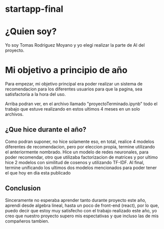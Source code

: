 # startapp-final

# ¿Quien soy?
Yo soy Tomas Rodriguez Moyano y yo elegi realizar la parte de AI del proyecto.

# Mi objetivo a principio de año
Para empezar, mi objetivo principal era poder realizar un sistema de recomendacion para los diferentes usuarios para que la pagina, sea satisfactoria a la hora del uso. 

Arriba podran ver, en el archivo llamado "proyectoTerminado.ipynb" todo el trabajo que estuve realizando en estos ultimos 4 meses en un solo archivos.

## ¿Que hice durante el año?
Como podran suponer, no hice solamente eso, en total, realice 4 modelos diferentes de recomendacion, pero por eleccion propia, termine utilizando el anteriormente nombrado.
Hice un modelo de redes neuronales, para poder recomendar, otro que utilizaba factorizacion de matrices y por ultimo hice 2 modelos con similitud de cosenos y utilizando TF-IDF. Al final, termine unificando los ultimos dos modelos mencionados para poder tener el que hoy en dia esta publicado

## Conclusion

Sinceramente no esperaba aprender tanto durante proyecto este año, aprendi desde algebra lineal, hasta un poco de front-end (react), por lo que, puedo decir que estoy muy satisfecho con el trabajo realizado este año, yo creo que nuestro proyecto supero mis espectativas y que incluso las de mis compañeros tambien.
